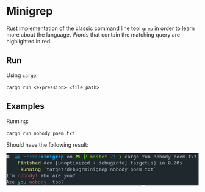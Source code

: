 # Minigrep
Rust implementation of the classic command line tool `grep` in order to learn more about the language. Words that contain the matching query are highlighted in red.

## Run
Using `cargo`:

`cargo run <expression> <file_path>`

## Examples
Running: 

`cargo run nobody poem.txt`

Should have the following result:

![example](./examples_img/poem_example.png)

